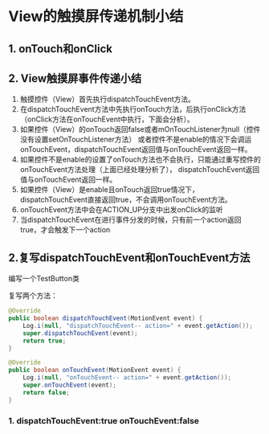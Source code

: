 # View的触摸屏传递机制小结

## 1. onTouch和onClick


## 2. View触摸屏事件传递小结
1. 触摸控件（View）首先执行dispatchTouchEvent方法。
2. 在dispatchTouchEvent方法中先执行onTouch方法，后执行onClick方法
（onClick方法在onTouchEvent中执行，下面会分析）。
3. 如果控件（View）的onTouch返回false或者mOnTouchListener为null（控件没有设置setOnTouchListener方法）
或者控件不是enable的情况下会调运onTouchEvent，dispatchTouchEvent返回值与onTouchEvent返回一样。
4. 如果控件不是enable的设置了onTouch方法也不会执行，只能通过重写控件的onTouchEvent方法处理（上面已经处理分析了），
dispatchTouchEvent返回值与onTouchEvent返回一样。
5. 如果控件（View）是enable且onTouch返回true情况下，dispatchTouchEvent直接返回true，不会调用onTouchEvent方法。
6. onTouchEvent方法中会在ACTION_UP分支中出发onClick的监听
7. 当dispatchTouchEvent在进行事件分发的时候，只有前一个action返回true，才会触发下一个action

## 2.复写dispatchTouchEvent和onTouchEvent方法

编写一个TestButton类

复写两个方法：

```java
@Override
public boolean dispatchTouchEvent(MotionEvent event) {
    Log.i(null, "dispatchTouchEvent-- action=" + event.getAction());
    super.dispatchTouchEvent(event);
    return true;
}

@Override
public boolean onTouchEvent(MotionEvent event) {
    Log.i(null, "onTouchEvent-- action=" + event.getAction());
    super.onTouchEvent(event);
    return false;
}
```

### 1. dispatchTouchEvent:true onTouchEvent:false


